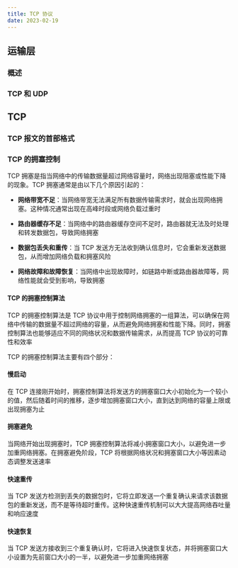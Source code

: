 ```yaml
---
title: TCP 协议
date: 2023-02-19
---
```


## 运输层

### 概述

### TCP 和 UDP

## TCP

### TCP 报文的首部格式

### TCP 的拥塞控制

TCP 拥塞是指当网络中的传输数据量超过网络容量时，网络出现阻塞或性能下降的现象。TCP 拥塞通常是由以下几个原因引起的：

- **网络带宽不足**：当网络带宽无法满足所有数据传输需求时，就会出现网络拥塞。这种情况通常出现在高峰时段或网络负载过重时

- **路由器缓存不足**：当网络中的路由器缓存空间不足时，路由器就无法及时处理和转发数据包，导致网络拥塞

- **数据包丢失和重传**：当 TCP 发送方无法收到确认信息时，它会重新发送数据包，从而增加网络负载和拥塞风险

- **网络故障和故障恢复**：当网络中出现故障时，如链路中断或路由器故障等，网络性能就会受到影响，导致拥塞

#### TCP 的拥塞控制算法

TCP 的拥塞控制算法是 TCP 协议中用于控制网络拥塞的一组算法，可以确保在网络中传输的数据量不超过网络的容量，从而避免网络拥塞和性能下降。同时，拥塞控制算法也能够适应不同的网络状况和数据传输需求，从而提高 TCP 协议的可靠性和效率

TCP 的拥塞控制算法主要有四个部分：

#### 慢启动

在 TCP 连接刚开始时，拥塞控制算法将发送方的拥塞窗口大小初始化为一个较小的值，然后随着时间的推移，逐步增加拥塞窗口大小，直到达到网络的容量上限或出现拥塞为止

#### 拥塞避免

当网络开始出现拥塞时，TCP 拥塞控制算法将减小拥塞窗口大小，以避免进一步加重网络拥塞。在拥塞避免阶段，TCP 将根据网络状况和拥塞窗口大小等因素动态调整发送速率

#### 快速重传

当 TCP 发送方检测到丢失的数据包时，它将立即发送一个重复确认来请求该数据包的重新发送，而不是等待超时重传。这种快速重传机制可以大大提高网络吞吐量和响应速度

#### 快速恢复

当 TCP 发送方接收到三个重复确认时，它将进入快速恢复状态，并将拥塞窗口大小设置为先前窗口大小的一半，以避免进一步加重网络拥塞
